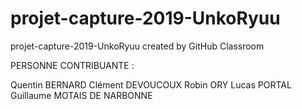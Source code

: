 # projet-capture-2019-UnkoRyuu
projet-capture-2019-UnkoRyuu created by GitHub Classroom

PERSONNE CONTRIBUANTE :

  Quentin BERNARD
  Clément DEVOUCOUX
  Robin ORY
  Lucas PORTAL
  Guillaume MOTAIS DE NARBONNE
  
  
